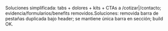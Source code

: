 ﻿Soluciones simplificada: tabs + dolores + kits + CTAs a /cotizar|/contacto; evidencia/formularios/benefits removidos.Soluciones: removida barra de pestañas duplicada bajo header; se mantiene única barra en sección; build OK.
